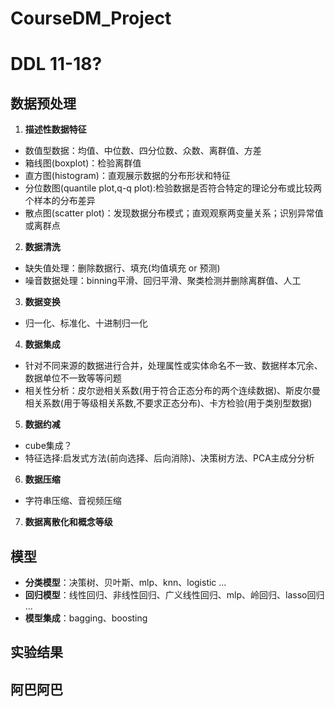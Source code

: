 # CourseDM_Project
# DDL 11-18?
## 数据预处理
1. **描述性数据特征**
  - 数值型数据：均值、中位数、四分位数、众数、离群值、方差
  - 箱线图(boxplot)：检验离群值
  - 直方图(histogram)：直观展示数据的分布形状和特征
  - 分位数图(quantile plot,q-q plot):检验数据是否符合特定的理论分布或比较两个样本的分布差异
  - 散点图(scatter plot)：发现数据分布模式；直观观察两变量关系；识别异常值或离群点
2. **数据清洗**
  - 缺失值处理：删除数据行、填充(均值填充 or 预测)
  - 噪音数据处理：binning平滑、回归平滑、聚类检测并删除离群值、人工
3. **数据变换**
  - 归一化、标准化、十进制归一化
4. **数据集成**
  - 针对不同来源的数据进行合并，处理属性或实体命名不一致、数据样本冗余、数据单位不一致等等问题
  - 相关性分析：皮尔逊相关系数(用于符合正态分布的两个连续数据)、斯皮尔曼相关系数(用于等级相关系数,不要求正态分布)、卡方检验(用于类别型数据)
5. **数据约减**
  - cube集成？
  - 特征选择:启发式方法(前向选择、后向消除)、决策树方法、PCA主成分分析
6. **数据压缩**
  - 字符串压缩、音视频压缩
7. **数据离散化和概念等级**
## 模型
  - **分类模型**：决策树、贝叶斯、mlp、knn、logistic ...
  - **回归模型**：线性回归、非线性回归、广义线性回归、mlp、岭回归、lasso回归 ...
  - **模型集成**：bagging、boosting
## 实验结果

## 阿巴阿巴
